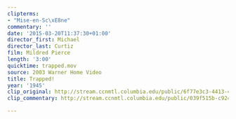 ```yaml
---
clipterms:
- "Mise-en-Sc\xE8ne"
commentary: ''
date: '2015-03-20T11:37:30+01:00'
director_first: Michael
director_last: Curtiz
film: Mildred Pierce
length: '3:00'
quicktime: trapped.mov
source: 2003 Warner Home Video
title: Trapped!
year: '1945'
clip_original: http://stream.ccnmtl.columbia.edu/public/6f77e3c3-4413-4d8f-b3fc-21e5b048f175-067_mildred_FLG-mp4-aac-480w-850kbps-ffmpeg.mp4
clip_commentary: http://stream.ccnmtl.columbia.edu/public/039f515b-c924-456f-acfb-bdd2e7f915e5-067_mildred_commentary_FLG-mp4-aac-480w-850kbps-ffmpeg.mp4

---
```

